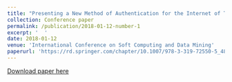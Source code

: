 ```yaml
---
title: "Presenting a New Method of Authentication for the Internet of Things Based on RFID"
collection: Conference paper
permalink: /publication/2018-01-12-number-1
excerpt: '  '
date: 2018-01-12
venue: 'International Conference on Soft Computing and Data Mining'
paperurl: 'https://rd.springer.com/chapter/10.1007/978-3-319-72550-5_48'
---
```


[Download paper here](https://www.researchgate.net/publication/322396896_Presenting_a_New_Method_of_Authentication_for_the_Internet_of_Things_Based_on_RFID?_sg=feTABhHiwfo1lxl1s2NGZL2Ppo5hQ9HvSGslfYX7epoS473_ucbzlvENOY5RpvalgzZsTvZ7GE_ZOA.Qc-4eH72PBG_Whf-LinJcdVvKLe3Cs1GsOZs5vif61fdtL2okR_zl9n5j5ih_VNBokscjawm6P4hSVhk9TETUg&_sgd%5Bnc%5D=1&_sgd%5Bncwor%5D=0)

